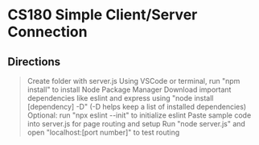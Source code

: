 # CS180 Simple Client/Server Connection

## Directions

> Create folder with server.js
> Using VSCode or terminal, run "npm install" to install Node Package Manager
> Download important dependencies like eslint and express using "node install \[dependency\] -D" (-D helps keep a list of installed dependencies)
> Optional: run "npx eslint --init" to initialize eslint
> Paste sample code into server.js for page routing and setup
> Run "node server.js" and open "localhost:\[port number\]" to test routing